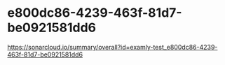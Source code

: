 # e800dc86-4239-463f-81d7-be0921581dd6
https://sonarcloud.io/summary/overall?id=examly-test_e800dc86-4239-463f-81d7-be0921581dd6
